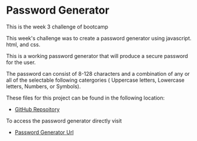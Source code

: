 # Password Generator

This is the week 3 challenge of bootcamp

This week's challenge was to create a password generator using javascript. html, and css.

This is a working password generator that will produce a secure password for the user.

The password can consist of 8-128 characters and a combination of any or all of the selectable
following catergories ( Uppercase letters, Lowercase letters, Numbers, or Symbols).


These files for this project can be found in the following location:

* [GitHub Repsoitory](https://github.com/rgfitzhugh/password-generator)

To access the password generator directly visit

* [Password Generator Url](https://rgfitzhugh.github.io/password-generator/)